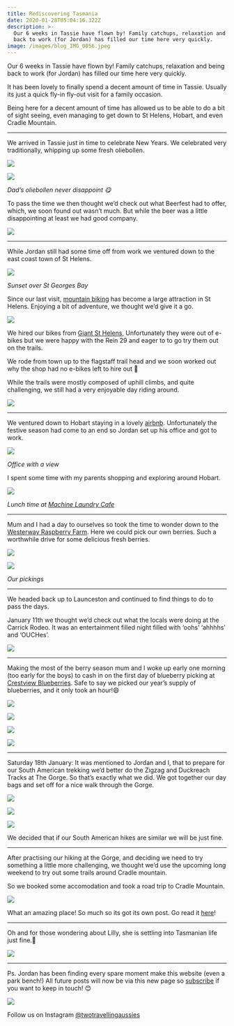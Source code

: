 ```yaml
---
title: Rediscovering Tasmania
date: 2020-01-28T05:04:16.322Z
description: >-
  Our 6 weeks in Tassie have flown by! Family catchups, relaxation and being
  back to work (for Jordan) has filled our time here very quickly.
image: /images/blog_IMG_0056.jpeg
---
```

Our 6 weeks in Tassie have flown by! Family catchups, relaxation and being back to work (for Jordan) has filled our time here very quickly.

It has been lovely to finally spend a decent amount of time in Tassie. Usually its just a quick fly-in fly-out visit for a family occasion.

Being here for a decent amount of time has allowed us to be able to do a bit of sight seeing, even managing to get down to St Helens, Hobart, and even Cradle Mountain.

- - -

We arrived in Tassie just in time to celebrate New Years. We celebrated very traditionally, whipping up some fresh oliebollen. 

![](/images/blog_IMG_0037.jpeg)

![](/images/blog_IMG_0038.jpeg)

*Dad’s oliebollen never disappoint 😋* 

To pass the time we then thought we’d check out what Beerfest had to offer, which, we soon found out wasn’t much. But while the beer was a little disappointing at least we had good company. 

![](/images/485DFCAC-909A-4D05-B3B5-07604DB01234.jpeg)

- - -

While Jordan still had some time off from work we ventured down to the east coast town of St Helens. 

![](/images/blog_IMG_0039.jpeg)

*Sunset over St Georges Bay*

Since our last visit, [mountain biking](https://www.sthelensmtbtrails.com.au/) has become a large attraction in St Helens. Enjoying a bit of adventure, we thought we’d give it a go.

![](/images/blog_IMG_0041.jpg)

We hired our bikes from [Giant St Helens](https://www.giantsthelens.com), Unfortunately they were out of e-bikes but we were happy with the Rein 29 and eager to to go try them out on the trails.

We rode from town up to the flagstaff trail head and we soon worked out why the shop had no e-bikes left to hire out 🥵 

While the trails were mostly composed of uphill climbs, and quite challenging, we still had a very enjoyable day riding around.

![](/images/blog_IMG_0042.jpeg)

- - -

We ventured down to Hobart staying in a lovely [airbnb](https://www.airbnb.com.au/rooms/30115761?source_impression_id=p3_1580184016_pfL4kcZKXKl3%2FHCg). Unfortunately the festive season had come to an end so Jordan set up his office and got to work.

![](/images/blog_IMG_0044.jpg)

*Office with a view*

I spent some time with my parents shopping and exploring around Hobart.

![](/images/blog_IMG_0043.jpg)

*Lunch time at [Machine Laundry Cafe](https://www.facebook.com/pages/Machine-Laundry-Cafe/113296732063100)*

- - -

Mum and I had a day to ourselves so took the time to wonder down to the [Westerway Raspberry Farm](https://www.lanoma.com.au). Here we could pick our own berries. Such a worthwhile drive for some delicious fresh berries.

![](/images/blog_IMG_0045.jpeg)

![](/images/blog_IMG_0046.jpeg)

*Our pickings*

- - -

We headed back up to Launceston and continued to find things to do to pass the days.

January 11th we thought we’d check out what the locals were doing at the Carrick Rodeo. It was an entertainment filled night filled with ‘oohs’ ‘ahhhhs’ and ‘OUCHes’.

![](/images/DD3AD36A-CE07-4B5D-93E0-45ABD03AB6DD.jpeg)

- - -

Making the most of the berry season mum and I woke up early one morning (too early for the boys) to cash in on the first day of blueberry picking at [Crestview Blueberries](https://www.facebook.com/Crestview-Blueberries-835034803205526/). Safe to say we picked our year’s supply of blueberries, and it only took an hour!😄

![](/images/blog_IMG_0053.jpeg)

![](/images/blog_IMG_0052.jpeg)

![](/images/blog_IMG_0051.jpeg)

![](/images/blog_IMG_0054.jpg)

- - -

Saturday 18th January: It was mentioned to Jordan and I, that to prepare for our South American trekking we’d better do the Zigzag and Duckreach Tracks at The Gorge. So that’s exactly what we did. We got together our day bags and set off for a nice walk through the Gorge.

![](/images/blog_IMG_0056.jpeg)

![](/images/blog_IMG_0055.jpeg)

![](/images/blog_IMG_0057.jpeg)

We decided that if our South American hikes are similar we will be just fine.

- - -

After practising our hiking at the Gorge, and deciding we need to try something a little more challenging, we thought we’d use the upcoming long weekend to try out some trails around Cradle mountain.

So we booked some accomodation and took a road trip to Cradle Mountain.

![](/images/173023DB-48DB-499F-8222-22460F9F4CFB.jpeg)

What an amazing place! So much so its got its own post. Go read it [here](https://twotravellingaussies.com/long-weekend-in-the-cradle-valley,-tasmania)!

- - -

Oh and for those wondering about Lilly, she is settling into Tasmanian life just fine.🐰

![](/images/E1187ACF-613C-4034-95A9-56225D587DE4.jpeg)

- - -

Ps. Jordan has been finding every spare moment make this website (even a park bench!) All future posts will now be via this new page so [subscribe](https://twotravellingaussies.com/#subscribe) if you want to keep in touch! 😊

![](/images/C4BB4D5F-5556-42E8-A1E2-7086326D03CE.jpeg)

Follow us on Instagram [@twotravellingaussies](https://www.instagram.com/twotravellingaussies/)

